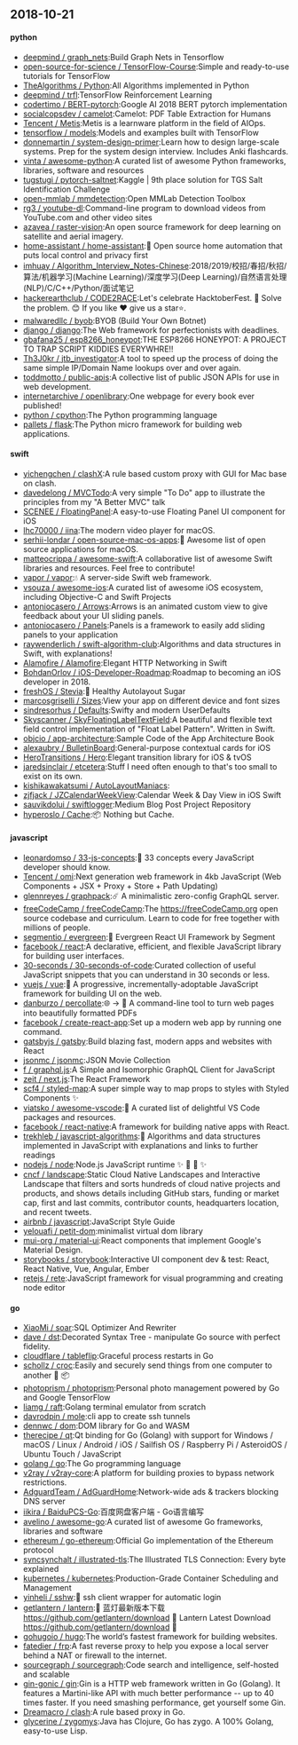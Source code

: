 ## 2018-10-21

#### python
* [deepmind / graph_nets](https://github.com/deepmind/graph_nets):Build Graph Nets in Tensorflow
* [open-source-for-science / TensorFlow-Course](https://github.com/open-source-for-science/TensorFlow-Course):Simple and ready-to-use tutorials for TensorFlow
* [TheAlgorithms / Python](https://github.com/TheAlgorithms/Python):All Algorithms implemented in Python
* [deepmind / trfl](https://github.com/deepmind/trfl):TensorFlow Reinforcement Learning
* [codertimo / BERT-pytorch](https://github.com/codertimo/BERT-pytorch):Google AI 2018 BERT pytorch implementation
* [socialcopsdev / camelot](https://github.com/socialcopsdev/camelot):Camelot: PDF Table Extraction for Humans
* [Tencent / Metis](https://github.com/Tencent/Metis):Metis is a learnware platform in the field of AIOps.
* [tensorflow / models](https://github.com/tensorflow/models):Models and examples built with TensorFlow
* [donnemartin / system-design-primer](https://github.com/donnemartin/system-design-primer):Learn how to design large-scale systems. Prep for the system design interview. Includes Anki flashcards.
* [vinta / awesome-python](https://github.com/vinta/awesome-python):A curated list of awesome Python frameworks, libraries, software and resources
* [tugstugi / pytorch-saltnet](https://github.com/tugstugi/pytorch-saltnet):Kaggle | 9th place solution for TGS Salt Identification Challenge
* [open-mmlab / mmdetection](https://github.com/open-mmlab/mmdetection):Open MMLab Detection Toolbox
* [rg3 / youtube-dl](https://github.com/rg3/youtube-dl):Command-line program to download videos from YouTube.com and other video sites
* [azavea / raster-vision](https://github.com/azavea/raster-vision):An open source framework for deep learning on satellite and aerial imagery.
* [home-assistant / home-assistant](https://github.com/home-assistant/home-assistant):🏡
Open source home automation that puts local control and privacy first
* [imhuay / Algorithm_Interview_Notes-Chinese](https://github.com/imhuay/Algorithm_Interview_Notes-Chinese):2018/2019/校招/春招/秋招/算法/机器学习(Machine Learning)/深度学习(Deep Learning)/自然语言处理(NLP)/C/C++/Python/面试笔记
* [hackerearthclub / CODE2RACE](https://github.com/hackerearthclub/CODE2RACE):Let's celebrate HacktoberFest.
🎉
Solve the problem.
😊
If you like ❤ give us a star⭐.
* [malwaredllc / byob](https://github.com/malwaredllc/byob):BYOB (Build Your Own Botnet)
* [django / django](https://github.com/django/django):The Web framework for perfectionists with deadlines.
* [gbafana25 / esp8266_honeypot](https://github.com/gbafana25/esp8266_honeypot):THE ESP8266 HONEYPOT: A PROJECT TO TRAP SCRIPT KIDDIES EVERYWHRE!!
* [Th3J0kr / jtb_investigator](https://github.com/Th3J0kr/jtb_investigator):A tool to speed up the process of doing the same simple IP/Domain Name lookups over and over again.
* [toddmotto / public-apis](https://github.com/toddmotto/public-apis):A collective list of public JSON APIs for use in web development.
* [internetarchive / openlibrary](https://github.com/internetarchive/openlibrary):One webpage for every book ever published!
* [python / cpython](https://github.com/python/cpython):The Python programming language
* [pallets / flask](https://github.com/pallets/flask):The Python micro framework for building web applications.

#### swift
* [yichengchen / clashX](https://github.com/yichengchen/clashX):A rule based custom proxy with GUI for Mac base on clash.
* [davedelong / MVCTodo](https://github.com/davedelong/MVCTodo):A very simple "To Do" app to illustrate the principles from my "A Better MVC" talk
* [SCENEE / FloatingPanel](https://github.com/SCENEE/FloatingPanel):A easy-to-use Floating Panel UI component for iOS
* [lhc70000 / iina](https://github.com/lhc70000/iina):The modern video player for macOS.
* [serhii-londar / open-source-mac-os-apps](https://github.com/serhii-londar/open-source-mac-os-apps):🚀
Awesome list of open source applications for macOS.
* [matteocrippa / awesome-swift](https://github.com/matteocrippa/awesome-swift):A collaborative list of awesome Swift libraries and resources. Feel free to contribute!
* [vapor / vapor](https://github.com/vapor/vapor):💧
A server-side Swift web framework.
* [vsouza / awesome-ios](https://github.com/vsouza/awesome-ios):A curated list of awesome iOS ecosystem, including Objective-C and Swift Projects
* [antoniocasero / Arrows](https://github.com/antoniocasero/Arrows):Arrows is an animated custom view to give feedback about your UI sliding panels.
* [antoniocasero / Panels](https://github.com/antoniocasero/Panels):Panels is a framework to easily add sliding panels to your application
* [raywenderlich / swift-algorithm-club](https://github.com/raywenderlich/swift-algorithm-club):Algorithms and data structures in Swift, with explanations!
* [Alamofire / Alamofire](https://github.com/Alamofire/Alamofire):Elegant HTTP Networking in Swift
* [BohdanOrlov / iOS-Developer-Roadmap](https://github.com/BohdanOrlov/iOS-Developer-Roadmap):Roadmap to becoming an iOS developer in 2018.
* [freshOS / Stevia](https://github.com/freshOS/Stevia):🍃
Healthy Autolayout Sugar
* [marcosgriselli / Sizes](https://github.com/marcosgriselli/Sizes):View your app on different device and font sizes
* [sindresorhus / Defaults](https://github.com/sindresorhus/Defaults):Swifty and modern UserDefaults
* [Skyscanner / SkyFloatingLabelTextField](https://github.com/Skyscanner/SkyFloatingLabelTextField):A beautiful and flexible text field control implementation of "Float Label Pattern". Written in Swift.
* [objcio / app-architecture](https://github.com/objcio/app-architecture):Sample Code of the App Architecture Book
* [alexaubry / BulletinBoard](https://github.com/alexaubry/BulletinBoard):General-purpose contextual cards for iOS
* [HeroTransitions / Hero](https://github.com/HeroTransitions/Hero):Elegant transition library for iOS & tvOS
* [jaredsinclair / etcetera](https://github.com/jaredsinclair/etcetera):Stuff I need often enough to that's too small to exist on its own.
* [kishikawakatsumi / AutoLayoutManiacs](https://github.com/kishikawakatsumi/AutoLayoutManiacs):
* [zjfjack / JZCalendarWeekView](https://github.com/zjfjack/JZCalendarWeekView):Calendar Week & Day View in iOS Swift
* [sauvikdolui / swiftlogger](https://github.com/sauvikdolui/swiftlogger):Medium Blog Post Project Repository
* [hyperoslo / Cache](https://github.com/hyperoslo/Cache):📦
Nothing but Cache.

#### javascript
* [leonardomso / 33-js-concepts](https://github.com/leonardomso/33-js-concepts):📜
33 concepts every JavaScript developer should know.
* [Tencent / omi](https://github.com/Tencent/omi):Next generation web framework in 4kb JavaScript (Web Components + JSX + Proxy + Store + Path Updating)
* [glennreyes / graphpack](https://github.com/glennreyes/graphpack):☄️
A minimalistic zero-config GraphQL server.
* [freeCodeCamp / freeCodeCamp](https://github.com/freeCodeCamp/freeCodeCamp):The https://freeCodeCamp.org open source codebase and curriculum. Learn to code for free together with millions of people.
* [segmentio / evergreen](https://github.com/segmentio/evergreen):🌲
Evergreen React UI Framework by Segment
* [facebook / react](https://github.com/facebook/react):A declarative, efficient, and flexible JavaScript library for building user interfaces.
* [30-seconds / 30-seconds-of-code](https://github.com/30-seconds/30-seconds-of-code):Curated collection of useful JavaScript snippets that you can understand in 30 seconds or less.
* [vuejs / vue](https://github.com/vuejs/vue):🖖
A progressive, incrementally-adoptable JavaScript framework for building UI on the web.
* [danburzo / percollate](https://github.com/danburzo/percollate):🌐
→
📖
A command-line tool to turn web pages into beautifully formatted PDFs
* [facebook / create-react-app](https://github.com/facebook/create-react-app):Set up a modern web app by running one command.
* [gatsbyjs / gatsby](https://github.com/gatsbyjs/gatsby):Build blazing fast, modern apps and websites with React
* [jsonmc / jsonmc](https://github.com/jsonmc/jsonmc):JSON Movie Collection
* [f / graphql.js](https://github.com/f/graphql.js):A Simple and Isomorphic GraphQL Client for JavaScript
* [zeit / next.js](https://github.com/zeit/next.js):The React Framework
* [scf4 / styled-map](https://github.com/scf4/styled-map):A super simple way to map props to styles with Styled Components
✨
* [viatsko / awesome-vscode](https://github.com/viatsko/awesome-vscode):🎨
A curated list of delightful VS Code packages and resources.
* [facebook / react-native](https://github.com/facebook/react-native):A framework for building native apps with React.
* [trekhleb / javascript-algorithms](https://github.com/trekhleb/javascript-algorithms):🤖
Algorithms and data structures implemented in JavaScript with explanations and links to further readings
* [nodejs / node](https://github.com/nodejs/node):Node.js JavaScript runtime
✨
🐢
🚀
✨
* [cncf / landscape](https://github.com/cncf/landscape):Static Cloud Native Landscapes and Interactive Landscape that filters and sorts hundreds of cloud native projects and products, and shows details including GitHub stars, funding or market cap, first and last commits, contributor counts, headquarters location, and recent tweets.
* [airbnb / javascript](https://github.com/airbnb/javascript):JavaScript Style Guide
* [yelouafi / petit-dom](https://github.com/yelouafi/petit-dom):minimalist virtual dom library
* [mui-org / material-ui](https://github.com/mui-org/material-ui):React components that implement Google's Material Design.
* [storybooks / storybook](https://github.com/storybooks/storybook):Interactive UI component dev & test: React, React Native, Vue, Angular, Ember
* [retejs / rete](https://github.com/retejs/rete):JavaScript framework for visual programming and creating node editor

#### go
* [XiaoMi / soar](https://github.com/XiaoMi/soar):SQL Optimizer And Rewriter
* [dave / dst](https://github.com/dave/dst):Decorated Syntax Tree - manipulate Go source with perfect fidelity.
* [cloudflare / tableflip](https://github.com/cloudflare/tableflip):Graceful process restarts in Go
* [schollz / croc](https://github.com/schollz/croc):Easily and securely send things from one computer to another
🐊
📦
* [photoprism / photoprism](https://github.com/photoprism/photoprism):Personal photo management powered by Go and Google TensorFlow
* [liamg / raft](https://github.com/liamg/raft):Golang terminal emulator from scratch
* [davrodpin / mole](https://github.com/davrodpin/mole):cli app to create ssh tunnels
* [dennwc / dom](https://github.com/dennwc/dom):DOM library for Go and WASM
* [therecipe / qt](https://github.com/therecipe/qt):Qt binding for Go (Golang) with support for Windows / macOS / Linux / Android / iOS / Sailfish OS / Raspberry Pi / AsteroidOS / Ubuntu Touch / JavaScript
* [golang / go](https://github.com/golang/go):The Go programming language
* [v2ray / v2ray-core](https://github.com/v2ray/v2ray-core):A platform for building proxies to bypass network restrictions.
* [AdguardTeam / AdGuardHome](https://github.com/AdguardTeam/AdGuardHome):Network-wide ads & trackers blocking DNS server
* [iikira / BaiduPCS-Go](https://github.com/iikira/BaiduPCS-Go):百度网盘客户端 - Go语言编写
* [avelino / awesome-go](https://github.com/avelino/awesome-go):A curated list of awesome Go frameworks, libraries and software
* [ethereum / go-ethereum](https://github.com/ethereum/go-ethereum):Official Go implementation of the Ethereum protocol
* [syncsynchalt / illustrated-tls](https://github.com/syncsynchalt/illustrated-tls):The Illustrated TLS Connection: Every byte explained
* [kubernetes / kubernetes](https://github.com/kubernetes/kubernetes):Production-Grade Container Scheduling and Management
* [yinheli / sshw](https://github.com/yinheli/sshw):🐝
ssh client wrapper for automatic login
* [getlantern / lantern](https://github.com/getlantern/lantern):🔴
蓝灯最新版本下载 https://github.com/getlantern/download
🔴
Lantern Latest Download https://github.com/getlantern/download
🔴
* [gohugoio / hugo](https://github.com/gohugoio/hugo):The world’s fastest framework for building websites.
* [fatedier / frp](https://github.com/fatedier/frp):A fast reverse proxy to help you expose a local server behind a NAT or firewall to the internet.
* [sourcegraph / sourcegraph](https://github.com/sourcegraph/sourcegraph):Code search and intelligence, self-hosted and scalable
* [gin-gonic / gin](https://github.com/gin-gonic/gin):Gin is a HTTP web framework written in Go (Golang). It features a Martini-like API with much better performance -- up to 40 times faster. If you need smashing performance, get yourself some Gin.
* [Dreamacro / clash](https://github.com/Dreamacro/clash):A rule based proxy in Go.
* [glycerine / zygomys](https://github.com/glycerine/zygomys):Java has Clojure, Go has zygo. A 100% Golang, easy-to-use Lisp.
